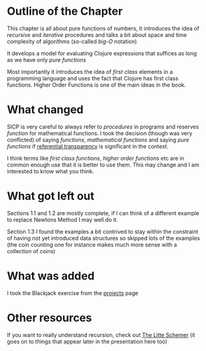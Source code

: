 # Outline of the Chapter
This chapter is all about pure functions of numbers, it introduces the
idea of *recursive* and *iterative* procedures and talks a bit about
space and time complexity of algorithms (so-called *big-O* notation)

It develops a model for evaluating Clojure expressions that suffices
as long as we have only *pure functions*

Most importantly it introduces the idea of *first class* elements in a
programming language and uses the fact that Clojure has first class
functions. Higher Order Functions is one of the main ideas in the book.

# What changed
SICP is very careful to always refer to *procedures* in programs and
reserves *function* for mathematical functions. I took the decision
(though was very conflicted) of saying *functions*, *mathematical
functions* and saying *pure functions* if
[referential transparency](https://en.wikipedia.org/wiki/Referential_transparency_(computer_science))
is significant in the context.

I think terms like *first class functions*, *higher order functions*
etc are in common enough use that it is better to use them. This may
change and I am interested to know what you think.

# What got left out
Sections 1.1 and 1.2 are mostly complete, if I can think of a
different example to replace Newtons Method I may well do it.

Section 1.3 I found the examples a bit contrived to stay within the
constraint of having not yet introduced data structures so skipped
lots of the examples (the coin counting one for instance makes much
more sense with a collection of coins)

# What was added
I took the Blackjack exercise from the [projects](https://mitpress.mit.edu/sicp/psets/) page

# Other resources
If you want to really understand recursion, check out
[The Litte Schemer](http://amzn.to/1hIHKIS) (it goes on to things that appear later in the
presentation here too)
